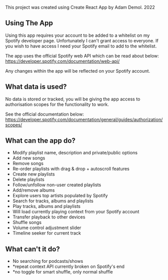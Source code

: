 This project was created using Create React App by Adam Demol. 2022

## Using The App

Using this app requires your account to be added to a whitelist on my Spotify developer page. Unfortunately I can't grant access to everyone. If you wish to have access I need your Spotify email to add to the whitelist.

The app uses the official Spotify web API which can be read about below:
https://developer.spotify.com/documentation/web-api/

Any changes within the app will be reflected on your Spotify account.

## What data is used?

No data is stored or tracked, you will be giving the app access to authorisation scopes for the functionality to work.

See the official documentation below: 
https://developer.spotify.com/documentation/general/guides/authorization/scopes/

## What can the app do?

- Modify playlist name, description and private/public options
- Add new songs
- Remove songs
- Re-order playlists with drag & drop + autoscroll features
- Create new playlists
- Delete playlists
- Follow/unfollow non-user created playlists
- Add/remove albums
- Explore users top artists populated by Spotify
- Search for tracks, albums and playlists
- Play tracks, albums and playlists
- Will load currently playing context from your Spotify account
- Transfer playback to other devices
- Shuffle songs
- Volume control adjustment slider
- Timeline seeker for current track

## What can't it do?

- No searching for podcasts/shows
- *repeat context API currently broken on Spotify's end
- *no toggle for smart shuffle, only normal shuffle
